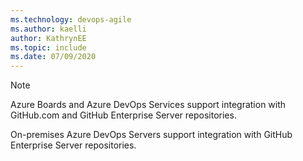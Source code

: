 ```yaml
---
ms.technology: devops-agile
ms.author: kaelli
author: KathrynEE
ms.topic: include
ms.date: 07/09/2020
---
```


> [!NOTE]   
> Azure Boards and Azure DevOps Services support integration with GitHub.com and GitHub Enterprise Server repositories. 
>
> On-premises Azure DevOps Servers support integration with GitHub Enterprise Server repositories.  



